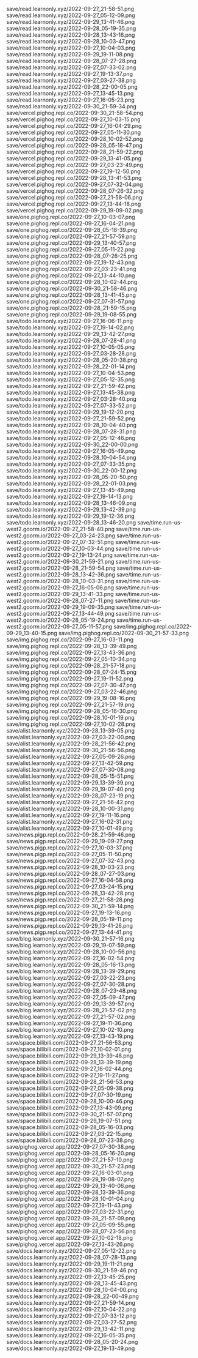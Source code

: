 save/read.learnonly.xyz/2022-09-27_21-58-51.png
save/read.learnonly.xyz/2022-09-27_05-12-09.png
save/read.learnonly.xyz/2022-09-29_13-41-46.png
save/read.learnonly.xyz/2022-09-28_05-19-35.png
save/read.learnonly.xyz/2022-09-28_13-43-16.png
save/read.learnonly.xyz/2022-09-28_10-03-47.png
save/read.learnonly.xyz/2022-09-27_10-04-03.png
save/read.learnonly.xyz/2022-09-29_19-11-08.png
save/read.learnonly.xyz/2022-09-28_07-27-28.png
save/read.learnonly.xyz/2022-09-27_07-33-02.png
save/read.learnonly.xyz/2022-09-27_19-13-37.png
save/read.learnonly.xyz/2022-09-27_03-27-38.png
save/read.learnonly.xyz/2022-09-28_22-00-05.png
save/read.learnonly.xyz/2022-09-27_13-45-13.png
save/read.learnonly.xyz/2022-09-27_16-05-23.png
save/read.learnonly.xyz/2022-09-30_21-59-34.png
save/vercel.pighog.repl.co/2022-09-30_21-58-54.png
save/vercel.pighog.repl.co/2022-09-27_10-03-15.png
save/vercel.pighog.repl.co/2022-09-27_16-04-29.png
save/vercel.pighog.repl.co/2022-09-27_05-11-30.png
save/vercel.pighog.repl.co/2022-09-28_10-02-52.png
save/vercel.pighog.repl.co/2022-09-28_05-18-47.png
save/vercel.pighog.repl.co/2022-09-28_21-59-22.png
save/vercel.pighog.repl.co/2022-09-29_13-41-05.png
save/vercel.pighog.repl.co/2022-09-27_03-23-49.png
save/vercel.pighog.repl.co/2022-09-27_19-12-50.png
save/vercel.pighog.repl.co/2022-09-28_13-41-53.png
save/vercel.pighog.repl.co/2022-09-27_07-32-04.png
save/vercel.pighog.repl.co/2022-09-28_07-26-32.png
save/vercel.pighog.repl.co/2022-09-27_21-58-06.png
save/vercel.pighog.repl.co/2022-09-27_13-44-18.png
save/vercel.pighog.repl.co/2022-09-29_19-09-02.png
save/one.pighog.repl.co/2022-09-27_10-03-07.png
save/one.pighog.repl.co/2022-09-27_16-04-21.png
save/one.pighog.repl.co/2022-09-28_05-18-39.png
save/one.pighog.repl.co/2022-09-27_21-57-59.png
save/one.pighog.repl.co/2022-09-29_13-40-57.png
save/one.pighog.repl.co/2022-09-27_05-11-22.png
save/one.pighog.repl.co/2022-09-28_07-26-25.png
save/one.pighog.repl.co/2022-09-27_19-12-43.png
save/one.pighog.repl.co/2022-09-27_03-23-41.png
save/one.pighog.repl.co/2022-09-27_13-44-10.png
save/one.pighog.repl.co/2022-09-28_10-02-44.png
save/one.pighog.repl.co/2022-09-30_21-58-46.png
save/one.pighog.repl.co/2022-09-28_13-41-45.png
save/one.pighog.repl.co/2022-09-27_07-31-57.png
save/one.pighog.repl.co/2022-09-28_21-59-15.png
save/one.pighog.repl.co/2022-09-29_19-08-55.png
save/todo.learnonly.xyz/2022-09-27_16-06-11.png
save/todo.learnonly.xyz/2022-09-27_19-14-02.png
save/todo.learnonly.xyz/2022-09-29_13-42-27.png
save/todo.learnonly.xyz/2022-09-28_07-28-41.png
save/todo.learnonly.xyz/2022-09-27_10-05-05.png
save/todo.learnonly.xyz/2022-09-27_03-28-28.png
save/todo.learnonly.xyz/2022-09-28_05-20-38.png
save/todo.learnonly.xyz/2022-09-28_22-01-14.png
save/todo.learnonly.xyz/2022-09-27_10-04-53.png
save/todo.learnonly.xyz/2022-09-27_05-12-35.png
save/todo.learnonly.xyz/2022-09-27_21-59-42.png
save/todo.learnonly.xyz/2022-09-27_13-45-38.png
save/todo.learnonly.xyz/2022-09-27_03-28-40.png
save/todo.learnonly.xyz/2022-09-27_07-33-52.png
save/todo.learnonly.xyz/2022-09-29_19-12-20.png
save/todo.learnonly.xyz/2022-09-27_21-59-52.png
save/todo.learnonly.xyz/2022-09-28_10-04-40.png
save/todo.learnonly.xyz/2022-09-28_07-28-31.png
save/todo.learnonly.xyz/2022-09-27_05-12-46.png
save/todo.learnonly.xyz/2022-09-30_22-00-00.png
save/todo.learnonly.xyz/2022-09-27_16-05-49.png
save/todo.learnonly.xyz/2022-09-28_10-04-54.png
save/todo.learnonly.xyz/2022-09-27_07-33-35.png
save/todo.learnonly.xyz/2022-09-30_22-00-12.png
save/todo.learnonly.xyz/2022-09-28_05-20-50.png
save/todo.learnonly.xyz/2022-09-28_22-01-03.png
save/todo.learnonly.xyz/2022-09-27_13-45-49.png
save/todo.learnonly.xyz/2022-09-27_19-14-13.png
save/todo.learnonly.xyz/2022-09-28_13-46-09.png
save/todo.learnonly.xyz/2022-09-29_13-42-39.png
save/todo.learnonly.xyz/2022-09-29_19-12-36.png
save/todo.learnonly.xyz/2022-09-28_13-46-20.png
save/time.run-us-west2.goorm.io/2022-09-27_21-58-40.png
save/time.run-us-west2.goorm.io/2022-09-27_03-24-23.png
save/time.run-us-west2.goorm.io/2022-09-27_07-32-51.png
save/time.run-us-west2.goorm.io/2022-09-27_10-03-44.png
save/time.run-us-west2.goorm.io/2022-09-27_19-13-24.png
save/time.run-us-west2.goorm.io/2022-09-30_21-59-21.png
save/time.run-us-west2.goorm.io/2022-09-28_21-59-54.png
save/time.run-us-west2.goorm.io/2022-09-28_13-42-36.png
save/time.run-us-west2.goorm.io/2022-09-28_10-03-31.png
save/time.run-us-west2.goorm.io/2022-09-27_16-05-06.png
save/time.run-us-west2.goorm.io/2022-09-29_13-41-33.png
save/time.run-us-west2.goorm.io/2022-09-28_07-27-11.png
save/time.run-us-west2.goorm.io/2022-09-29_19-09-35.png
save/time.run-us-west2.goorm.io/2022-09-27_13-44-49.png
save/time.run-us-west2.goorm.io/2022-09-28_05-19-24.png
save/time.run-us-west2.goorm.io/2022-09-27_05-11-57.png
save/img.pighog.repl.co/2022-09-29_13-40-15.png
save/img.pighog.repl.co/2022-09-30_21-57-33.png
save/img.pighog.repl.co/2022-09-27_16-03-11.png
save/img.pighog.repl.co/2022-09-28_13-39-49.png
save/img.pighog.repl.co/2022-09-27_13-43-36.png
save/img.pighog.repl.co/2022-09-27_05-10-34.png
save/img.pighog.repl.co/2022-09-28_21-57-18.png
save/img.pighog.repl.co/2022-09-28_07-24-15.png
save/img.pighog.repl.co/2022-09-27_19-11-52.png
save/img.pighog.repl.co/2022-09-27_07-30-47.png
save/img.pighog.repl.co/2022-09-27_03-22-46.png
save/img.pighog.repl.co/2022-09-29_19-08-16.png
save/img.pighog.repl.co/2022-09-27_21-57-19.png
save/img.pighog.repl.co/2022-09-28_05-16-30.png
save/img.pighog.repl.co/2022-09-28_10-01-19.png
save/img.pighog.repl.co/2022-09-27_10-02-28.png
save/alist.learnonly.xyz/2022-09-28_13-39-05.png
save/alist.learnonly.xyz/2022-09-27_03-22-00.png
save/alist.learnonly.xyz/2022-09-28_21-56-42.png
save/alist.learnonly.xyz/2022-09-30_21-56-56.png
save/alist.learnonly.xyz/2022-09-27_05-09-26.png
save/alist.learnonly.xyz/2022-09-27_13-42-59.png
save/alist.learnonly.xyz/2022-09-27_07-30-08.png
save/alist.learnonly.xyz/2022-09-28_05-15-51.png
save/alist.learnonly.xyz/2022-09-29_13-39-39.png
save/alist.learnonly.xyz/2022-09-29_19-07-40.png
save/alist.learnonly.xyz/2022-09-28_07-23-19.png
save/alist.learnonly.xyz/2022-09-27_21-56-42.png
save/alist.learnonly.xyz/2022-09-28_10-00-31.png
save/alist.learnonly.xyz/2022-09-27_19-11-16.png
save/alist.learnonly.xyz/2022-09-27_16-02-31.png
save/alist.learnonly.xyz/2022-09-27_10-01-49.png
save/news.pigp.repl.co/2022-09-28_21-59-46.png
save/news.pigp.repl.co/2022-09-29_19-09-27.png
save/news.pigp.repl.co/2022-09-27_10-03-37.png
save/news.pigp.repl.co/2022-09-27_05-11-50.png
save/news.pigp.repl.co/2022-09-27_07-32-43.png
save/news.pigp.repl.co/2022-09-28_10-03-23.png
save/news.pigp.repl.co/2022-09-28_07-27-03.png
save/news.pigp.repl.co/2022-09-27_16-04-58.png
save/news.pigp.repl.co/2022-09-27_03-24-15.png
save/news.pigp.repl.co/2022-09-28_13-42-28.png
save/news.pigp.repl.co/2022-09-27_21-58-28.png
save/news.pigp.repl.co/2022-09-30_21-59-14.png
save/news.pigp.repl.co/2022-09-27_19-13-16.png
save/news.pigp.repl.co/2022-09-28_05-19-11.png
save/news.pigp.repl.co/2022-09-29_13-41-26.png
save/news.pigp.repl.co/2022-09-27_13-44-41.png
save/blog.learnonly.xyz/2022-09-30_21-57-16.png
save/blog.learnonly.xyz/2022-09-29_19-07-59.png
save/blog.learnonly.xyz/2022-09-28_10-00-56.png
save/blog.learnonly.xyz/2022-09-27_16-02-54.png
save/blog.learnonly.xyz/2022-09-28_05-16-13.png
save/blog.learnonly.xyz/2022-09-28_13-39-29.png
save/blog.learnonly.xyz/2022-09-27_03-22-23.png
save/blog.learnonly.xyz/2022-09-27_07-30-28.png
save/blog.learnonly.xyz/2022-09-28_07-23-48.png
save/blog.learnonly.xyz/2022-09-27_05-09-47.png
save/blog.learnonly.xyz/2022-09-29_13-39-57.png
save/blog.learnonly.xyz/2022-09-28_21-57-02.png
save/blog.learnonly.xyz/2022-09-27_21-57-02.png
save/blog.learnonly.xyz/2022-09-27_19-11-36.png
save/blog.learnonly.xyz/2022-09-27_10-02-10.png
save/blog.learnonly.xyz/2022-09-27_13-43-19.png
save/space.bilibili.com/2022-09-27_21-56-53.png
save/space.bilibili.com/2022-09-27_10-02-01.png
save/space.bilibili.com/2022-09-29_13-39-48.png
save/space.bilibili.com/2022-09-28_13-39-19.png
save/space.bilibili.com/2022-09-27_16-02-44.png
save/space.bilibili.com/2022-09-27_19-11-27.png
save/space.bilibili.com/2022-09-28_21-56-53.png
save/space.bilibili.com/2022-09-27_05-09-38.png
save/space.bilibili.com/2022-09-27_07-30-19.png
save/space.bilibili.com/2022-09-28_10-00-46.png
save/space.bilibili.com/2022-09-27_13-43-09.png
save/space.bilibili.com/2022-09-30_21-57-07.png
save/space.bilibili.com/2022-09-29_19-07-51.png
save/space.bilibili.com/2022-09-28_05-16-03.png
save/space.bilibili.com/2022-09-27_03-22-15.png
save/space.bilibili.com/2022-09-28_07-23-38.png
save/pighog.vercel.app/2022-09-27_07-30-38.png
save/pighog.vercel.app/2022-09-28_05-16-20.png
save/pighog.vercel.app/2022-09-27_21-57-10.png
save/pighog.vercel.app/2022-09-30_21-57-23.png
save/pighog.vercel.app/2022-09-27_16-03-01.png
save/pighog.vercel.app/2022-09-29_19-08-07.png
save/pighog.vercel.app/2022-09-29_13-40-06.png
save/pighog.vercel.app/2022-09-28_13-39-36.png
save/pighog.vercel.app/2022-09-28_10-01-04.png
save/pighog.vercel.app/2022-09-27_19-11-43.png
save/pighog.vercel.app/2022-09-27_03-22-31.png
save/pighog.vercel.app/2022-09-28_21-57-09.png
save/pighog.vercel.app/2022-09-27_05-09-55.png
save/pighog.vercel.app/2022-09-28_07-23-56.png
save/pighog.vercel.app/2022-09-27_10-02-18.png
save/pighog.vercel.app/2022-09-27_13-43-26.png
save/docs.learnonly.xyz/2022-09-27_05-12-22.png
save/docs.learnonly.xyz/2022-09-28_07-28-13.png
save/docs.learnonly.xyz/2022-09-29_19-11-21.png
save/docs.learnonly.xyz/2022-09-30_21-59-46.png
save/docs.learnonly.xyz/2022-09-27_13-45-25.png
save/docs.learnonly.xyz/2022-09-28_13-45-43.png
save/docs.learnonly.xyz/2022-09-28_10-04-00.png
save/docs.learnonly.xyz/2022-09-28_22-00-49.png
save/docs.learnonly.xyz/2022-09-27_21-59-14.png
save/docs.learnonly.xyz/2022-09-27_10-04-22.png
save/docs.learnonly.xyz/2022-09-27_07-33-12.png
save/docs.learnonly.xyz/2022-09-27_03-27-52.png
save/docs.learnonly.xyz/2022-09-29_13-42-11.png
save/docs.learnonly.xyz/2022-09-27_16-05-35.png
save/docs.learnonly.xyz/2022-09-28_05-20-24.png
save/docs.learnonly.xyz/2022-09-27_19-13-49.png
